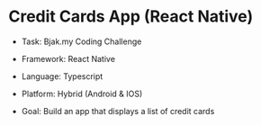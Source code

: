 # Credit Cards App (React Native)

- Task: Bjak.my Coding Challenge
- Framework: React Native
- Language: Typescript
- Platform: Hybrid (Android & IOS)

- Goal: Build an app that displays a list of credit cards
